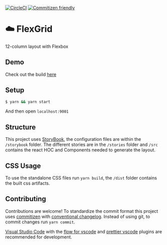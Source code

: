 [![CircleCI](https://circleci.com/gh/obartra/flexgrid/tree/master.svg?style=shield)](https://circleci.com/gh/obartra/flexgrid/tree/master)
[![Commitizen friendly](https://img.shields.io/badge/commitizen-friendly-brightgreen.svg)](http://commitizen.github.io/cz-cli/)

# ☁️ FlexGrid

12-column layout with Flexbox

## Demo

Check out the build [here](https://obartra.github.io/flexgrid)

## Setup

```bash
$ yarn && yarn start
```

And then open `localhost:9001`

## Structure

This project uses [StoryBook](https://github.com/storybooks/storybook), the configuration files are within the `/storybook` folder. The different stories are in the `/stories` folder and `/src` contains the react HOC and Components needed to generate the layout.

## CSS Usage

To use the standalone CSS files run `yarn build`, the `/dist` folder contains the built css artifacts.

## Contributing

Contributions are welcome! To standardize the commit format this project uses [commitizen](https://github.com/commitizen/cz-cli) with [conventional changelog](https://github.com/commitizen/cz-conventional-changelog). Instead of using git, to commit changes run `yarn commit`.

[Visual Studio Code](https://code.visualstudio.com/) with the [flow for vscode](https://github.com/flowtype/flow-for-vscode) and [prettier vscode](https://github.com/esbenp/prettier-vscode) plugins are recommended for development.

